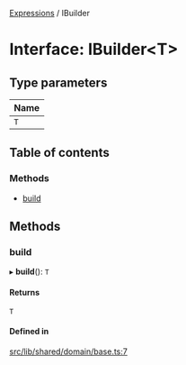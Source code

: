 [Expressions](../README.md) / IBuilder

# Interface: IBuilder\<T\>

## Type parameters

| Name |
| :------ |
| `T` |

## Table of contents

### Methods

- [build](IBuilder.md#build)

## Methods

### build

▸ **build**(): `T`

#### Returns

`T`

#### Defined in

[src/lib/shared/domain/base.ts:7](https://github.com/data7expressions/3xpr/blob/24a5f5b/src/lib/shared/domain/base.ts#L7)
